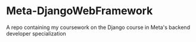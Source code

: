 # Meta-DjangoWebFramework
A repo containing my coursework on the Django course in Meta's backend developer specialization
